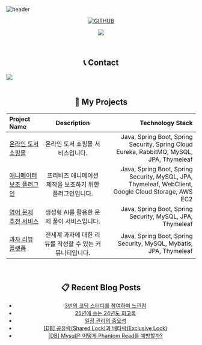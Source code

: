 ![header](https://capsule-render.vercel.app/api?type=waving&color=gradient&height=120&animation=fadeIn&section=footer&&fontAlign=70)

<div align="center">

[![GITHUB](https://hits.seeyoufarm.com/api/count/incr/badge.svg?url=https%3A%2F%2Fgithub.com%2Fbbbbooo&count_bg=%23F29494&title_bg=%232F2E2E&icon=github.svg&icon_color=%23FFFFFF&title=GITHUB&edge_flat=false)](https://github.com/bbbbooo)

<!--[![Ashutosh's github activity graph](https://github-readme-activity-graph.vercel.app/graph?username=bbbbooo&theme=github-compact)](https://github.com/ashutosh00710/github-readme-activity-graph) -->

![](./profile-3d-contrib/profile-night-rainbow.svg)

  
<br />

 
## 📞 Contact
<div style="display:flex; flex-direction:row;">
    <a href="mailto:hyeons1213@gmail.com">
        <img src="https://img.shields.io/badge/Gmail-EA4335?style=for-the-badge&logo=Gmail&logoColor=white"> 
    </a>
</div><br>

## 📝 My Projects
| Project Name | Description |   Technology Stack |
| :---         |     :---:      |          ---: |
| [온라인 도서 쇼핑몰](https://github.com/nhnacademy-be6-yes-25-5)   | 온라인 도서 쇼핑몰 서비스입니다.    | Java, Spring Boot, Spring Security, Spring Cloud Eureka, RabbitMQ, MySQL, JPA, Thymeleaf |
| [애니메이터 보조 플러그인](https://github.com/MTVS-Post-Production)   | 프리비즈 애니메이션 제작을 보조하기 위한 플러그인입니다.   | Java, Spring Boot, Spring Security, MySQL, JPA, Thymeleaf, WebClient, Google Cloud Storage, AWS EC2 |
| [영어 문제 추천 서비스](https://github.com/Convergence-Project)   | 생성형 AI를 활용한 문제 풀이 서비스입니다.  | Java, Spring Boot, Spring Security, MySQL, JPA, Thymeleaf |
| [과자 리뷰 플랫폼](https://github.com/goalapa)   | 전세계 과자에 대한 리뷰를 작성할 수 있는 커뮤니티입니다.    | Java, Spring Boot, Spring Security, MySQL, Mybatis, JPA, Thymeleaf |


<br/>

## 📋 Recent Blog Posts
<!-- BLOG-POST-LIST:START -->
- [3번의 코딩 스터디를 참여하며 느낀점](https://velog.io/@bbbbooo/%EC%BD%94%EB%94%A9-%EC%8A%A4%ED%84%B0%EB%94%94-%EC%82%AC%EC%9D%B4%EB%93%9C-%ED%94%84%EB%A1%9C%EC%A0%9D%ED%8A%B8%EB%A5%BC-%EC%A7%84%ED%96%89%ED%95%98%EB%A9%B0-%EB%8A%90%EB%82%80%EC%A0%90)
- [25년에 쓰는 24년도 회고록](https://velog.io/@bbbbooo/25%EB%85%84%EC%97%90-%EC%93%B0%EB%8A%94-24%EB%85%84%EB%8F%84-%ED%9A%8C%EA%B3%A0%EB%A1%9D)
- [일정 관리의 중요성](https://velog.io/@bbbbooo/%EC%9D%BC%EC%A0%95-%EA%B4%80%EB%A6%AC%EC%9D%98-%EC%A4%91%EC%9A%94%EC%84%B1)
- [[DB] 공유락&lpar;Shared Lock&rpar;과 배타락&lpar;Exclusive Lock&rpar;](https://velog.io/@bbbbooo/DB-%EA%B3%B5%EC%9C%A0%EB%9D%BDShared-Lock%EA%B3%BC-%EB%B0%B0%ED%83%80%EB%9D%BDExclusive-Lock)
- [[DB] Mysql은 어떻게 Phantom Read를 예방할까?](https://velog.io/@bbbbooo/DB-Mysql%EC%9D%80-%EC%96%B4%EB%96%BB%EA%B2%8C-Phantom-Read%EB%A5%BC-%EC%98%88%EB%B0%A9%ED%95%A0%EA%B9%8C)
<!-- BLOG-POST-LIST:END -->

</div>

